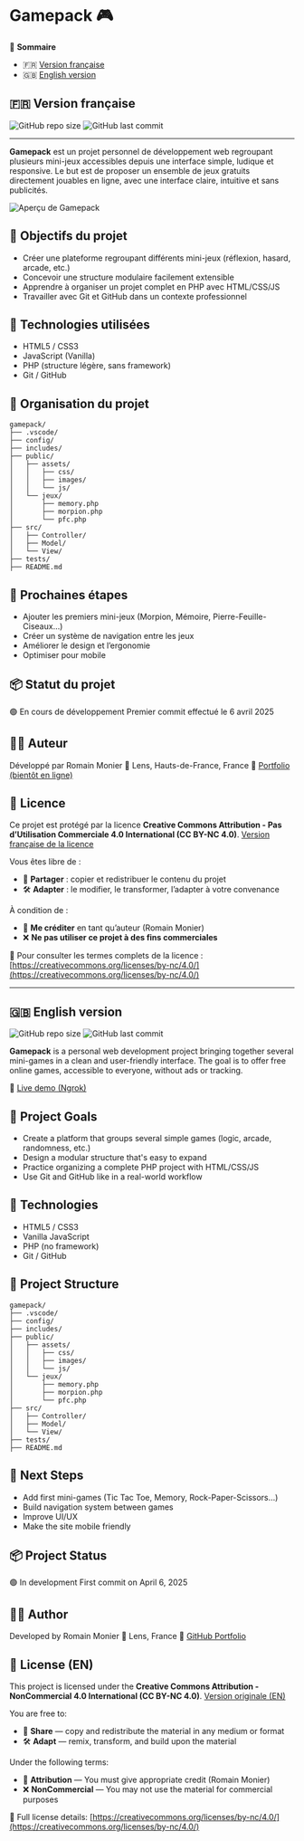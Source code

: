 # Gamepack 🎮

📄 **Sommaire**
- 🇫🇷 [Version française](#version-française)
- 🇬🇧 [English version](#english-version)

## 🇫🇷 Version française

![GitHub repo size](https://img.shields.io/github/repo-size/Romain62300/gamepack)
![GitHub last commit](https://img.shields.io/github/last-commit/Romain62300/gamepack)

---

**Gamepack** est un projet personnel de développement web regroupant plusieurs mini-jeux accessibles depuis une interface simple, ludique et responsive. Le but est de proposer un ensemble de jeux gratuits directement jouables en ligne, avec une interface claire, intuitive et sans publicités.

![Aperçu de Gamepack](./public/assets/images/apercu-gamepack.png)

## 🎯 Objectifs du projet

- Créer une plateforme regroupant différents mini-jeux (réflexion, hasard, arcade, etc.)
- Concevoir une structure modulaire facilement extensible
- Apprendre à organiser un projet complet en PHP avec HTML/CSS/JS
- Travailler avec Git et GitHub dans un contexte professionnel

## 🔧 Technologies utilisées

- HTML5 / CSS3
- JavaScript (Vanilla)
- PHP (structure légère, sans framework)
- Git / GitHub

## 🧠 Organisation du projet

```plaintext
gamepack/
├── .vscode/
├── config/
├── includes/
├── public/
│   ├── assets/
│   │   ├── css/
│   │   ├── images/
│   │   └── js/
│   └── jeux/
│       ├── memory.php
│       ├── morpion.php
│       └── pfc.php
├── src/
│   ├── Controller/
│   ├── Model/
│   └── View/
├── tests/
├── README.md
```

## 🚀 Prochaines étapes

- Ajouter les premiers mini-jeux (Morpion, Mémoire, Pierre-Feuille-Ciseaux…)
- Créer un système de navigation entre les jeux
- Améliorer le design et l’ergonomie
- Optimiser pour mobile

## 📦 Statut du projet

🟢 En cours de développement
Premier commit effectué le 6 avril 2025

## 🙋‍♂️ Auteur

Développé par Romain Monier
📍 Lens, Hauts-de-France, France
💼 [Portfolio (bientôt en ligne)](https://github.com/Romain62300)

## 📄 Licence

Ce projet est protégé par la licence **Creative Commons Attribution - Pas d’Utilisation Commerciale 4.0 International (CC BY-NC 4.0)**.
[Version française de la licence](./LICENSE-fr.txt)

Vous êtes libre de :
- 🔄 **Partager** : copier et redistribuer le contenu du projet
- 🛠️ **Adapter** : le modifier, le transformer, l’adapter à votre convenance

À condition de :
- 👤 **Me créditer** en tant qu’auteur (Romain Monier)
- ❌ **Ne pas utiliser ce projet à des fins commerciales**

🔗 Pour consulter les termes complets de la licence :
[https://creativecommons.org/licenses/by-nc/4.0/](https://creativecommons.org/licenses/by-nc/4.0/)

---

## 🇬🇧 English version

![GitHub repo size](https://img.shields.io/github/repo-size/Romain62300/gamepack)
![GitHub last commit](https://img.shields.io/github/last-commit/Romain62300/gamepack)

**Gamepack** is a personal web development project bringing together several mini-games in a clean and user-friendly interface. The goal is to offer free online games, accessible to everyone, without ads or tracking.

🔗 [Live demo (Ngrok)](https://0c59-2a01-cb0c-688-ca00-591b-7041-900c-72a8.ngrok-free.app)

## 🎯 Project Goals

- Create a platform that groups several simple games (logic, arcade, randomness, etc.)
- Design a modular structure that's easy to expand
- Practice organizing a complete PHP project with HTML/CSS/JS
- Use Git and GitHub like in a real-world workflow

## 🔧 Technologies

- HTML5 / CSS3
- Vanilla JavaScript
- PHP (no framework)
- Git / GitHub

## 🧠 Project Structure

```plaintext
gamepack/
├── .vscode/
├── config/
├── includes/
├── public/
│   ├── assets/
│   │   ├── css/
│   │   ├── images/
│   │   └── js/
│   └── jeux/
│       ├── memory.php
│       ├── morpion.php
│       └── pfc.php
├── src/
│   ├── Controller/
│   ├── Model/
│   └── View/
├── tests/
├── README.md
```

## 🚀 Next Steps

- Add first mini-games (Tic Tac Toe, Memory, Rock-Paper-Scissors…)
- Build navigation system between games
- Improve UI/UX
- Make the site mobile friendly

## 📦 Project Status

🟢 In development
First commit on April 6, 2025

## 🙋‍♂️ Author

Developed by Romain Monier
📍 Lens, France
💼 [GitHub Portfolio](https://github.com/Romain62300)

## 📄 License (EN)

This project is licensed under the **Creative Commons Attribution - NonCommercial 4.0 International (CC BY-NC 4.0)**.
 [Version originale (EN)](https://creativecommons.org/licenses/by-nc/4.0/)

You are free to:
- 🔄 **Share** — copy and redistribute the material in any medium or format
- 🛠️ **Adapt** — remix, transform, and build upon the material

Under the following terms:
- 👤 **Attribution** — You must give appropriate credit (Romain Monier)
- ❌ **NonCommercial** — You may not use the material for commercial purposes

🔗 Full license details:
[https://creativecommons.org/licenses/by-nc/4.0/](https://creativecommons.org/licenses/by-nc/4.0/)

